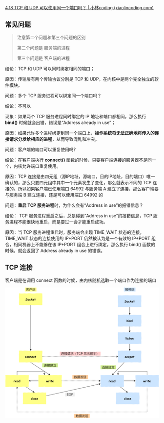 [4.18 TCP 和 UDP 可以使用同一个端口吗？ | 小林coding (xiaolincoding.com)](https://xiaolincoding.com/network/3_tcp/port.html#多个-tcp-服务进程可以绑定同一个端口吗)



## 常见问题

> 注意第二个问题和第三个问题的区别
>
> 第二个问题是 服务端的进程
>
> 第三个问题是 客户端的进程

结论：TCP 和 UDP 可以同时绑定相同的端口；

原因：传输层有两个传输协议分别是 TCP 和 UDP，在内核中是两个完全独立的软件模块。



问题：多个 TCP 服务进程可以绑定同一个端口吗？

结论：不可以

现象：如果两个 TCP 服务进程同时绑定的 IP 地址和端口都相同，那么执行 **bind()** 时候就会出错，错误是“Address already in use”； 

原因：如果允许多个进程绑定到同一个端口上，**操作系统将无法正确地将传入的连接请求分发给相应的进程**，从而导致混乱和冲突。



问题：客户端的端口可以重复使用吗?

结论：在客户端执行 **connect()** 函数的时候，只要客户端连接的服务器不是同一个，内核允许端口重复使用。

原因：TCP 连接是由四元组（源IP地址，源端口，目的IP地址，目的端口）唯一确认的，那么只要四元组中其中一个元素发生了变化，那么就表示不同的 TCP 连接的。所以如果客户端已使用端口 64992 与服务端 A 建立了连接，那么客户端要与服务端 B 建立连接，还是可以使用端口 64992 的





问题：**重启 TCP 服务进程**时，为什么会有“Address in use”的报错信息？

结论： TCP 服务进程重启之后，总是碰到“Address in use”的报错信息，TCP 服务进程不能很快地重启，而是要过一会才能重启成功。

原因：当 TCP 服务进程重启时，服务端会出现 TIME_WAIT 状态的连接，TIME_WAIT 状态的连接使用的 IP+PORT 仍然被认为是一个有效的 IP+PORT 组合，相同机器上不能够在该 IP+PORT 组合上进行绑定，那么执行 bind() 函数的时候，就会返回了 Address already in use 的错误。



## TCP 连接

客户端是在调用 connect 函数的时候，由内核随机选取一个端口作为连接的端口

![img](images/tcp编程.png)